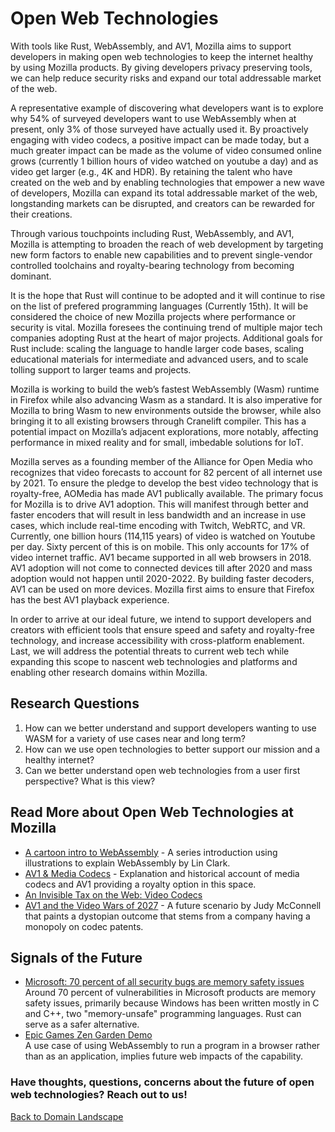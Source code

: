 # Open Web Technologies

With tools like Rust, WebAssembly, and AV1, Mozilla aims to support developers in making open web technologies to keep the internet healthy by using Mozilla products. By giving developers privacy preserving tools, we can help reduce security risks and expand our total addressable market of the web. 

A representative example of discovering what developers want is to explore why 54% of surveyed developers want to use WebAssembly when at present, only 3% of those surveyed have actually used it. By proactively engaging with video codecs, a positive impact can be made today, but a much greater impact can be made as the volume of video consumed online grows (currently 1 billion hours of video watched on youtube a day) and as video get larger (e.g., 4K and HDR). By retaining the talent who have created on the web and by enabling technologies that empower a new wave of developers, Mozilla can expand its total addressable market of the web, longstanding markets can be disrupted, and creators can be rewarded for their creations. 

Through various touchpoints including Rust, WebAssembly, and AV1, Mozilla is attempting to broaden the reach of web development by targeting new form factors to enable new capabilities and to prevent single-vendor controlled toolchains and royalty-bearing technology from becoming dominant. 

It is the hope that Rust will continue to be adopted and it will continue to rise on the list of prefered programming languages (Currently 15th). It will be considered the choice of new Mozilla projects where performance or security is vital. Mozilla foresees the continuing trend of multiple major tech companies adopting Rust at the heart of major projects. Additional goals for Rust include: scaling the language to handle larger code bases, scaling educational materials for intermediate and advanced users, and to scale tolling support to larger teams and projects. 

Mozilla is working to build the web’s fastest WebAssembly (Wasm) runtime in Firefox while also advancing Wasm as a standard. It is also imperative for Mozilla to bring Wasm to new environments outside the browser, while also bringing it to all existing browsers through Cranelift compiler. This has a potential impact on Mozilla’s adjacent explorations, more notably, affecting performance in mixed reality and for small, imbedable solutions for IoT. 

Mozilla serves as a founding member of the Alliance for Open Media who recognizes that video forecasts to account for 82 percent of all internet use by 2021. To ensure the pledge to develop the best video technology that is royalty-free, AOMedia has made AV1 publically available. The primary focus for Mozilla is to drive AV1 adoption. This will manifest through better and faster encoders that will result in less bandwidth and an increase in use cases, which include real-time encoding with Twitch, WebRTC, and VR. Currently, one billion hours (114,115 years) of video is watched on Youtube per day. Sixty percent of this is on mobile. This only accounts for 17% of video internet traffic. AV1 became supported in all web browsers in 2018. AV1 adoption will not come to connected devices till after 2020 and mass adoption would not happen until 2020-2022. By building faster decoders, AV1 can be used on more devices. Mozilla first aims to ensure that Firefox has the best AV1 playback experience.

In order to arrive at our ideal future, we intend to support developers and creators with efficient tools that ensure speed and safety and royalty-free technology, and increase accessibility with cross-platform enablement. Last, we will address the potential threats to current web tech while expanding this scope to nascent web technologies and platforms and enabling other research domains within Mozilla.

## Research Questions
1. How can we better understand and support developers wanting to use WASM for a variety of use cases near and long term?
2. How can we use open technologies to better support our mission and a healthy internet?
3. Can we better understand open web technologies from a user first perspective? What is this view?

## Read More about Open Web Technologies at Mozilla
* [A cartoon intro to WebAssembly](https://hacks.mozilla.org/2017/02/a-cartoon-intro-to-webassembly/) - A series introduction using illustrations to explain WebAssembly by Lin Clark. 
* [AV1 & Media Codecs](https://research.mozilla.org/av1-media-codecs/)  - Explanation and historical account of media codecs and AV1 providing a royalty option in this space. 
* [An Invisible Tax on the Web: Video Codecs](https://blog.mozilla.org/blog/2018/07/11/royalty-free-web-video-codecs/) 
* [AV1 and the Video Wars of 2027](https://blog.mozilla.org/blog/2018/08/20/av1-and-the-video-wars-of-2027/) - A future scenario by Judy McConnell that paints a dystopian outcome that stems from a company having a monopoly on codec patents.  

## Signals of the Future
* [Microsoft: 70 percent of all security bugs are memory safety issues](https://www.zdnet.com/article/microsoft-70-percent-of-all-security-bugs-are-memory-safety-issues/) 
<br>Around 70 percent of vulnerabilities in Microsoft products are memory safety issues, primarily because Windows has been written mostly in C and C++, two "memory-unsafe" programming languages. Rust can serve as a safer alternative.  
* [Epic Games Zen Garden Demo](https://s3.amazonaws.com/mozilla-games/ZenGarden/EpicZenGarden.html) 
<br>A use case of using WebAssembly to run a program in a browser rather than as an application, implies future web impacts of the capability. 



### Have thoughts, questions, concerns about the future of open web technologies? Reach out to us!



[Back to Domain Landscape](/landscape)
